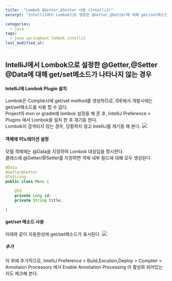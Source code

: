 ```yaml
---
title:  "Lombok @Getter,@Setter 사용 (IntelliJ)"
excerpt: "IntelliJ에서 Lombok으로 설정한 @Getter,@Setter에 대해 get/set메소드가 나타나지 않는 경우"

categories:
  - java
tags:
  - java springboot lombok intelliJ
last_modified_at: 
---
```

## IntelliJ에서 Lombok으로 설정한 @Getter,@Setter @Data에 대해 get/set메소드가 나타나지 않는 경우
     
#### IntelliJ에 Lombok Plugin 설치    
Lombok은 Complie시에 get/set method를 생성하므로, IDE에서 개발시에는 get/set메소드를 사용 할 수 없다.   
Project의 mvn or gradle에 lombok 설정을 해 준 후, IntelliJ Preference > Plugins 에서 Lombok을 설치 한 후 재기동 한다.   
Lombok이 검색되지 않는 경우, 당황하지 않고 IntelliJ를 재기동 해 본다.
![](https://lay126.github.io/assets/images/intellij-lombok-1.png)
    
        
#### 객체에 어노테이션 설정               
모델 객체에는 @Data을 지정하여 Lombok 대상임을 명시한다.   
클래스에 @Getter/@Setter를 지정하면 객체 내부 필드에 대해 모두 생성된다. 

```java
@Data
@Getter@Setter
@ToString
public class Menu {

    @Id
    private Long id;
    private String title;

}
```
   
####  get/set 메소드 사용   
아래와 같이 자동완성에 get/set메소드가 표시된다. 
![](https://lay126.github.io/assets/images/intellij-lombok-2.png)   
   
##### 추가
이 외에 추가적으로, IntelliJ Preference > Build,Excution,Deploy > Complier > Annotaion Processors 에서 Enable Annotation Processing 이 활성화 되어있는지도 체크해 본다.
